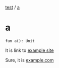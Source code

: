 [test](../index.md) / [a](./a.md)

# a

`fun a(): Unit`

It is link to [example site](https://example.com)

Sure, it is [example.com](https://example.com)

